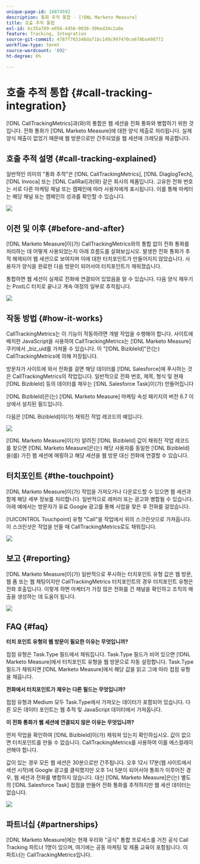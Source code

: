 ```yaml
---
unique-page-id: 18874592
description: 통화 추적 통합 - [!DNL Marketo Measure]
title: 호출 추적 통합
exl-id: bc35a789-e056-4456-9038-306ed34c2a8e
feature: Tracking, Integration
source-git-commit: 4787f765348da71bc149c997470ce678ba498772
workflow-type: tm+mt
source-wordcount: '692'
ht-degree: 0%

---
```


# 호출 추적 통합 {#call-tracking-integration}

[!DNL CallTrackingMetrics]과(와)의 통합은 웹 세션을 전화 통화와 병합하기 위한 것입니다. 전화 통화가 [!DNL Marketo Measure]에 대한 양식 제출로 처리됩니다. 실제 양식 제출이 없었기 때문에 웹 방문으로만 간주되었을 웹 세션에 크레딧을 제공합니다.

## 호출 추적 설명 {#call-tracking-explained}

일반적인 의미의 &quot;통화 추적&quot;은 [!DNL CallTrackingMetrics], [!DNL DiaglogTech], [!DNL Invoca] 또는 [!DNL CallRail]과(와) 같은 회사의 제품입니다. 고유한 전화 번호는 서로 다른 마케팅 채널 또는 캠페인에 따라 사용자에게 표시됩니다. 이를 통해 마케터는 해당 채널 또는 캠페인의 성과를 확인할 수 있습니다.

![](assets/1.png)

## 이전 및 이후 {#before-and-after}

[!DNL Marketo Measure]이(가) CallTrackingMetrics와의 통합 없이 전화 통화를 처리하는 데 어떻게 사용되었는지 아래 흐름도를 살펴보십시오. 발생한 전화 통화가 추적 해제되어 웹 세션으로 보여지며 이에 대한 터치포인트가 만들어지지 않았습니다. 사용자가 양식을 완료한 다음 방문이 되어서야 터치포인트가 채워졌습니다.

통합하면 웹 세션이 실제로 전화에 연결되어 있었음을 알 수 있습니다. 다음 양식 채우기는 PostLC 터치로 끝나고 계속 여정의 일부로 추적됩니다.

![](assets/2.png)

## 작동 방법 {#how-it-works}

CallTrackingMetrics는 이 기능이 작동하려면 개발 작업을 수행해야 합니다. 사이트에 배치한 JavaScript을 사용하여 CallTrackingMetrics는 [!DNL Marketo Measure] 쿠키에서 _biz_uid를 가져올 수 있습니다. 이 &quot;[!DNL BizibleId]&quot;은(는) CallTrackingMetrics에 의해 저장됩니다.

방문자가 사이트에 와서 전화를 걸면 해당 데이터를 [!DNL Salesforce]에 푸시하는 것은 CallTrackingMetrics의 작업입니다.  일반적으로 전화 번호, 제목, 형식 및 현재 [!DNL BizibleId] 등의 데이터를 채우는 [!DNL Salesforce Task]이(가) 만들어집니다

[!DNL BizibleId]은(는) [!DNL Marketo Measure] 마케팅 속성 패키지의 버전 6.7 이상에서 설치된 필드입니다.

다음은 [!DNL BizibleId]이(가) 채워진 작업 레코드의 예입니다.

![](assets/3.png)

[!DNL Marketo Measure]이(가) 알려진 [!DNL BizibleId] 값이 채워진 작업 레코드를 찾으면 [!DNL Marketo Measure]은(는) 해당 사용자를 동일한 [!DNL BizibleId]을(를) 가진 웹 세션에 매핑하고 해당 세션을 웹 방문 대신 전화에 연결할 수 있습니다.

## 터치포인트 {#the-touchpoint}

[!DNL Marketo Measure]이(가) 작업을 가져오거나 다운로드할 수 있으면 웹 세션과 함께 해당 세부 정보를 처리합니다. 일반적으로 레퍼러 또는 광고와 병합될 수 있습니다. 아래 예에서는 방문자가 유료 Google 광고를 통해 사업을 찾은 후 전화를 걸었습니다.

[!UICONTROL Touchpoint] 유형 &quot;Call&quot;을 작업에서 위의 스크린샷으로 가져옵니다. 이 스크린샷은 작업을 만들 때 CallTrackingMetrics로도 채워집니다.

![](assets/4.png)

## 보고 {#reporting}

[!DNL Marketo Measure]이(가) 일반적으로 푸시하는 터치포인트 유형 값은 웹 방문, 웹 폼 또는 웹 채팅이지만 CallTrackingMetrics 터치포인트의 경우 터치포인트 유형은 전화 호출입니다. 이렇게 하면 마케터가 가장 많은 전화를 건 채널을 확인하고 조직의 매출을 생성하는 데 도움이 됩니다.

![](assets/5.png)

## FAQ {#faq}

**터치 포인트 유형의 웹 방문이 필요한 이유는 무엇입니까?**

접점 유형은 Task.Type 필드에서 채워집니다. Task.Type 필드가 비어 있으면 [!DNL Marketo Measure]에서 터치포인트 유형을 웹 방문으로 자동 설정합니다. Task.Type 필드가 채워지면 [!DNL Marketo Measure]에서 해당 값을 읽고 그에 따라 접점 유형을 채웁니다.

**전화에서 터치포인트가 채우는 다른 필드는 무엇입니까?**

접점 유형과 Medium 모두 Task.Type에서 가져오는 데이터가 포함되어 있습니다. 다른 모든 데이터 포인트는 웹 추적 및 JavaScript 데이터에서 가져옵니다.

**이 전화 통화가 웹 세션에 연결되지 않은 이유는 무엇입니까?**

먼저 작업을 확인하여 [!DNL BizibleId]이(가) 채워져 있는지 확인하십시오. 값이 없으면 터치포인트를 만들 수 없습니다. CallTrackingMetrics를 사용하여 이를 에스컬레이션해야 합니다.

값이 있는 경우 모든 웹 세션은 30분으로만 간주됩니다. 오후 12시 17분(웹 사이트에서 세션 시작)에 Google 광고를 클릭했지만 오후 1시 5분이 되어서야 통화가 이루어진 경우, 웹 세션과 전화를 병합하지 않습니다. 대신 [!DNL Marketo Measure]은(는) 별도의 [!DNL Salesforce Task] 접점을 만들어 전화 통화를 추적하지만 웹 세션 데이터는 없습니다.

![](assets/6.png)

## 파트너십 {#partnerships}

[!DNL Marketo Measure]에는 현재 우리와 &quot;공식&quot; 통합 프로세스를 거친 공식 Call Tracking 파트너 1명이 있으며, 여기에는 공동 마케팅 및 제품 교육이 포함됩니다. 이 파트너는 CallTrackingMetrics입니다.
